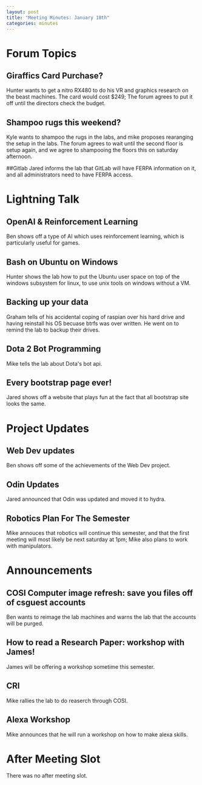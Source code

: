 ```yaml
---
layout: post
title: "Meeting Minutes: January 18th"
categories: minutes
---
```


# Forum Topics

## Giraffics Card Purchase?
Hunter wants to get a nitro RX480 to do his VR and graphics research on the beast machines. The card would cost $249; The forum agrees to put it off until the directors check the budget.

## Shampoo rugs this weekend?
Kyle wants to shampoo the rugs in the labs, and mike proposes rearanging the setup in the labs. The forum agrees to wait until the second floor is setup again, and we agree to shampooing the floors this on saturday afternoon.

##Gitlab
Jared informs the lab that GitLab will have FERPA information on it, and all administrators need to have FERPA access.

# Lightning Talk

## OpenAI & Reinforcement Learning
Ben shows off a type of AI which uses reinforcement learning, which is particularly useful for games. 

## Bash on Ubuntu on Windows
Hunter shows the lab how to put the Ubuntu user space on top of the windows subsystem for linux, to use unix tools on windows without a VM.

## Backing up your data
Graham tells of his accidental coping of raspian over his hard drive and having reinstall his OS becuase btrfs was over written. He went on to remind the lab to backup their drives.

## Dota 2 Bot Programming
Mike tells the lab about Dota's bot api.

## Every bootstrap page ever!
Jared shows off a website that plays fun at the fact that all bootstrap site looks the same.

# Project Updates

## Web Dev updates
Ben shows off some of the achievements of the Web Dev project.

## Odin Updates
Jared announced that Odin was updated and moved it to hydra. 

## Robotics Plan For The Semester
Mike annouces that robotics will continue this semester, and that the first meeting will most likely be next saturday at 1pm; Mike also plans to work with manipulators.

# Announcements

## COSI Computer image refresh: save you files off of csguest accounts
Ben wants to reimage the lab machines and warns the lab that the accounts will be purged. 

## How to read a Research Paper: workshop with James!
James will be offering a workshop sometime this semester.

## CRI
Mike rallies the lab to do reaserch through COSI.

## Alexa Workshop
Mike announces that he will run a workshop on how to make alexa skills.

# After Meeting Slot
There was no after meeting slot.
